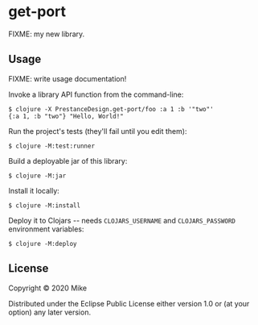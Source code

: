 # get-port

FIXME: my new library.

## Usage

FIXME: write usage documentation!

Invoke a library API function from the command-line:

    $ clojure -X PrestanceDesign.get-port/foo :a 1 :b '"two"'
    {:a 1, :b "two"} "Hello, World!"

Run the project's tests (they'll fail until you edit them):

    $ clojure -M:test:runner

Build a deployable jar of this library:

    $ clojure -M:jar

Install it locally:

    $ clojure -M:install

Deploy it to Clojars -- needs `CLOJARS_USERNAME` and `CLOJARS_PASSWORD` environment variables:

    $ clojure -M:deploy

## License

Copyright © 2020 Mike

Distributed under the Eclipse Public License either version 1.0 or (at
your option) any later version.
